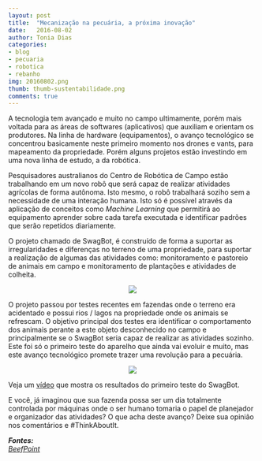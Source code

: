 ```yaml
---
layout: post
title:  "Mecanização na pecuária, a próxima inovação"
date:   2016-08-02
author: Tonia Dias
categories: 
- blog
- pecuaria
- robotica
- rebanho
img: 20160802.png
thumb: thumb-sustentabilidade.png
comments: true
---
```


A tecnologia tem avançado e muito no campo ultimamente, porém mais voltada para as áreas de softwares (aplicativos) que auxiliam e orientam os produtores. Na linha de hardware (equipamentos), o avanço tecnológico se concentrou basicamente neste primeiro momento nos drones e vants, para mapeamento da propriedade. Porém alguns projetos estão investindo em uma nova linha de estudo, a da robótica.<!--more-->

Pesquisadores australianos do Centro de Robótica de Campo estão trabalhando em um novo robô que será capaz de realizar atividades agrícolas de forma autônoma. Isto mesmo, o robô trabalhará soziho sem a necessidade de uma interação humana. Isto só é possível através da aplicação de conceitos como <i>Machine Learning</i> que permitirá ao equipamento aprender sobre cada tarefa executada e identificar padrões que serão repetidos diariamente. 

O projeto chamado de SwagBot, é construído de forma a suportar as irregularidades e diferenças no terreno de uma propriedade, para suportar a realização de algumas das atividades como: monitoramento e pastoreio de animais em campo e monitoramento de plantações e atividades de colheita. 

<p align="center">
  <img src="http://beefpoint.wpengine.netdna-cdn.com/wp-content/uploads/2016/08/swagbot-3.jpg" />
</p>

O projeto passou por testes recentes em fazendas onde o terreno era acidentado e possui rios / lagos na propriedade onde os animais se refrescam. O objetivo principal dos testes era identificar o comportamento dos animais perante a este objeto desconhecido no campo e principalmente se o SwagBot seria capaz de realizar as atividades sozinho. Este foi só o primeiro teste do aparelho que ainda vai evoluir e muito, mas este avanço tecnológico promete trazer uma revolução para a pecuária.

<p align="center">
  <img src="http://beefpoint.wpengine.netdna-cdn.com/wp-content/uploads/2016/08/swagbot-1.png" />
</p>

Veja um <a href="https://www.youtube.com/watch?v=TxAWlhRlQ9U">vídeo</a> que mostra os resultados do primeiro teste do SwagBot.

E você, já imaginou que sua fazenda possa ser um dia totalmente controlada por máquinas onde o ser humano tomaria o papel de planejador e organizador das atividades? O que acha deste avanço? Deixe sua opinião nos comentários e #ThinkAboutIt.

<i>
	<b>Fontes: </b><br/>
	<a href="http://www.beefpoint.com.br/cadeia-produtiva/giro-do-boi/novo-robo-australiano-pode-arrebanhar-gado/">BeefPoint</a><br/>
</i>